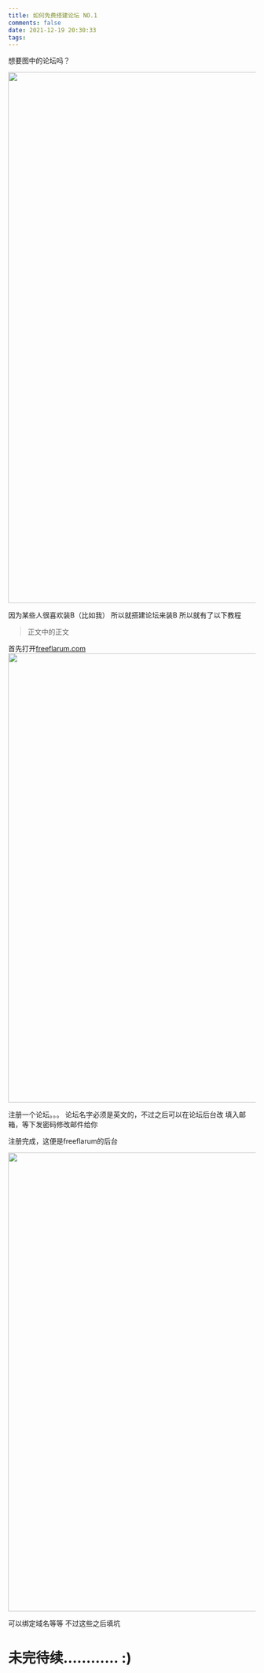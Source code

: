 ```yaml
---
title: 如何免费搭建论坛 NO.1
comments: false
date: 2021-12-19 20:30:33
tags:
---
```

想要图中的论坛吗？

<img class="alignnone size-medium" src="https://q2.a1pic.cn/2022/01/06/r5Aq.png" width="1920" height="1080">

因为某些人很喜欢装B（比如我）
所以就搭建论坛来装B
所以就有了以下教程
<blockquote>正文中的正文</blockquote>
首先打开<a href="https://freeflarum.com/">freeflarum.com</a>

<img class="alignnone size-medium" src="https://q3.a1pic.cn/2022/01/06/rUGY.png" width="1577" height="914">

注册一个论坛。。。
论坛名字必须是英文的，不过之后可以在论坛后台改
填入邮箱，等下发密码修改邮件给你

注册完成，这便是freeflarum的后台

<img class="alignnone size-medium" src="https://q2.a1pic.cn/2022/01/06/rMW9.png" width="1683" height="933">

可以绑定域名等等
不过这些之后填坑
<h1 id="未完待续">未完待续…………&nbsp;:)</h1>